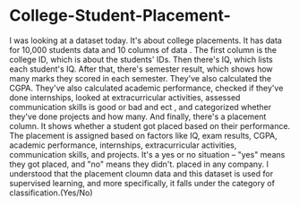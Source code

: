 # College-Student-Placement-


 I was looking at a dataset today. It's about college placements. It has data for 10,000 students  data and 10 columns of data . The first column is the college ID, which is about the students' IDs. Then there's IQ, which lists each student's IQ. After that, there's semester result, which shows how many marks they scored in each semester. They've also calculated the CGPA. They've also calculated academic performance, checked if they've done internships, looked at extracurricular activities, assessed communication skills is good or bad and ect , and categorized whether they've done projects and how many. And finally, there's a placement column. It shows whether a student got placed based on their performance. The placement is assigned based on factors like IQ, exam results, CGPA, academic performance, internships, extracurricular activities, communication skills, and projects. It's a yes or no situation – "yes" means they got placed, and "no" means they didn't. placed in any company. I understood that  the placement cloumn data and this  dataset is used for supervised learning, and more specifically, it falls under the category of classification.(Yes/No)
